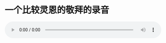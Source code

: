 # 一个比较灵恩的敬拜的录音

<audio style="width: 100%;" preload="false" controls controlslist="nodownload"><source src="//file.simai.life/audio/mp3/old/12258.mp3" type="audio/mpeg">Your browser does not support the audio element.</audio>


